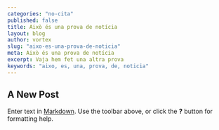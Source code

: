 ```yaml
---
categories: "no-cita"
published: false
title: Això és una prova de notícia
layout: blog
author: vortex
slug: "aixo-es-una-prova-de-noticia"
meta: Això és una prova de notícia
excerpt: Vaja hem fet una altra prova
keywords: "aixo, es, una, prova, de, noticia"
---
```


## A New Post

Enter text in [Markdown](http://daringfireball.net/projects/markdown/). Use the toolbar above, or click the **?** button for formatting help.
